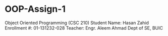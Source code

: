 # OOP-Assign-1
Object Oriented Programming (CSC 210) Student Name: Hasan Zahid Enrollment #: 01-131232-028 Teacher: Engr. Aleem Ahmad Dept of SE, BUIC
